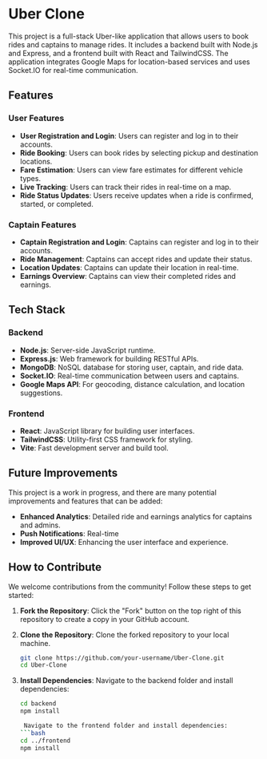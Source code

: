 # Uber Clone

This project is a full-stack Uber-like application that allows users to book rides and captains to manage rides. It includes a backend built with Node.js and Express, and a frontend built with React and TailwindCSS. The application integrates Google Maps for location-based services and uses Socket.IO for real-time communication.

## Features

### User Features
- **User Registration and Login**: Users can register and log in to their accounts.
- **Ride Booking**: Users can book rides by selecting pickup and destination locations.
- **Fare Estimation**: Users can view fare estimates for different vehicle types.
- **Live Tracking**: Users can track their rides in real-time on a map.
- **Ride Status Updates**: Users receive updates when a ride is confirmed, started, or completed.

### Captain Features
- **Captain Registration and Login**: Captains can register and log in to their accounts.
- **Ride Management**: Captains can accept rides and update their status.
- **Location Updates**: Captains can update their location in real-time.
- **Earnings Overview**: Captains can view their completed rides and earnings.

## Tech Stack

### Backend
- **Node.js**: Server-side JavaScript runtime.
- **Express.js**: Web framework for building RESTful APIs.
- **MongoDB**: NoSQL database for storing user, captain, and ride data.
- **Socket.IO**: Real-time communication between users and captains.
- **Google Maps API**: For geocoding, distance calculation, and location suggestions.

### Frontend
- **React**: JavaScript library for building user interfaces.
- **TailwindCSS**: Utility-first CSS framework for styling.
- **Vite**: Fast development server and build tool.

## Future Improvements
This project is a work in progress, and there are many potential improvements and features that can be added:
- **Enhanced Analytics**: Detailed ride and earnings analytics for captains and admins.
- **Push Notifications**: Real-time 
- **Improved UI/UX**: Enhancing the user interface and experience.
## How to Contribute
We welcome contributions from the community! Follow these steps to get started:

1. **Fork the Repository**: Click the "Fork" button on the top right of this repository to create a copy in your GitHub account.

2. **Clone the Repository**: Clone the forked repository to your local machine.
   ```bash
   git clone https://github.com/your-username/Uber-Clone.git
   cd Uber-Clone

3. **Install Dependencies**: Navigate to the backend folder and install dependencies:
   ```bash
   cd backend
   npm install
   
    Navigate to the frontend folder and install dependencies:
   ```bash
   cd ../frontend
   npm install